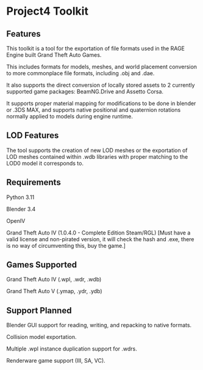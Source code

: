 # Project4 Toolkit

## Features

This toolkit is a tool for the exportation of file formats used in the RAGE Engine built Grand Theft Auto Games.

This includes formats for models, meshes, and world placement conversion to more commonplace file formats, including .obj and .dae.

It also supports the direct conversion of locally stored assets to 2 currently supported game packages: BeamNG.Drive and Assetto Corsa.

It supports proper material mapping for modifications to be done in blender or .3DS MAX, and supports native positional and quaternion rotations normally applied to models during engine runtime. 

## LOD Features
The tool supports the creation of new LOD meshes or the exportation of LOD meshes contained within .wdb libraries with proper matching to the LOD0 model it corresponds to.

## Requirements
Python 3.11

Blender 3.4

OpenIV

Grand Theft Auto IV (1.0.4.0 - Complete Edition Steam/RGL) [Must have a valid license and non-pirated version, it will check the hash and .exe, there is no way of circumventing this, buy the game.]

## Games Supported
Grand Theft Auto IV (.wpl, .wdr, .wdb)

Grand Theft Auto V (.ymap, .ydr, .ydb)

## Support Planned
Blender GUI support for reading, writing, and repacking to native formats.

Collision model exportation.

Multiple .wpl instance duplication support for .wdrs.

Renderware game support (III, SA, VC).
